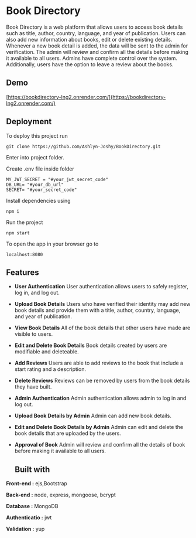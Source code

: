 # Book Directory
Book Directory is a web platform that allows users to access book details such as title, author, country, language, and year of publication. Users can also add new information about books, edit or delete existing details. Whenever a new book detail is added, the data will be sent to the admin for verification. The admin will review and confirm all the details before making it available to all users. Admins have complete control over the system. Additionally,
users have the option to leave a review about the books.

## Demo
[https://bookdirectory-lng2.onrender.com/](https://bookdirectory-lng2.onrender.com/)

## Deployment
To deploy this project run
```
git clone https://github.com/Ashlyn-Joshy/BookDirectory.git
```
Enter into project folder.

Create .env file inside folder
```
MY_JWT_SECRET = "#your_jwt_secret_code"
DB_URL= "#your_db_url"
SECRET= "#your_secret_code"
```
Install dependencies using
```
npm i
```
Run the project
```
npm start
```

To open the app in your browser go to
```
localhost:8080
```

## Features

- **User Authentication** User authentication allows users to safely register, log in, and log out.
- **Upload Book Details** Users who have verified their identity may add new book details and provide them with a title, author, country, language, and year of publication.
- **View Book Details** All of the book details that other users have made are visible to users.
- **Edit and Delete Book Details** Book details created by users are modifiable and deleteable.
- **Add Reviews** Users are able to add reviews to the book that include a start rating and a description.
- **Delete Reviews**  Reviews can be removed by users from the book details they have built.
- **Admin Authentication** Admin authentication allows admin to log in and log out.
- **Upload Book Details by Admin** Admin can add new book details.
- **Edit and Delete Book Details by Admin** Admin can edit and delete the book details that are uploaded by the users.
- **Approval of Book**  Admin will review and confirm all the details of book before making it available to all users.

  ## Built with

**Front-end :** ejs,Bootstrap

**Back-end :** node, express, mongoose, bcrypt

**Database :** MongoDB

**Authenticatio :** jwt

**Validation :** yup
